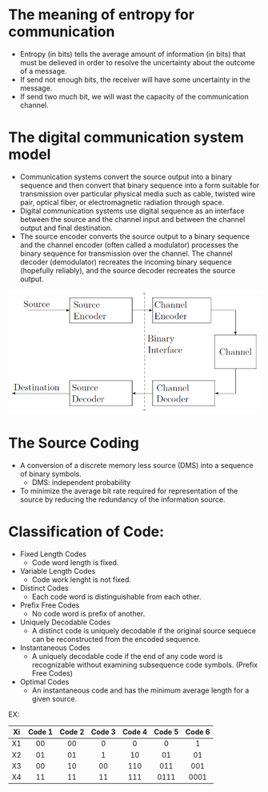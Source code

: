 # The meaning of entropy for communication 
- Entropy (in bits) tells the average amount of information (in bits) that must be delieved in order to resolve the uncertainty about the outcome of a message.
- If send not enough bits, the receiver will have some uncertainty in the message.
- If send two much bit, we will wast the capacity of the communication channel.

# The digital communication system model
- Communication systems convert the source output into a binary sequence and then convert that binary sequence into a form suitable for transmission over particular physical media such as cable, twisted wire pair, optical fiber, or electromagnetic radiation through space.
- Digital communication systems use digital sequence as an interface between the source and the channel input and between the channel output and final destination.
- The source encoder converts the source output to a binary sequence and the channel encoder (often called a modulator) processes the binary sequence for transmission over the channel. The channel decoder (demodulator) recreates the incoming binary sequence (hopefully reliably), and the source decoder recreates the source output.

![](fig/digi-comm-1.png)

# The Source Coding
- A conversion of a discrete memory less source (DMS) into a sequence of binary symbols.
    - DMS: independent probability
- To minimize the average bit rate required for representation of the source by reducing the redundancy of the information source.

# Classification of Code:
- Fixed Length Codes
    - Code word length is fixed.
- Variable Length Codes
    - Code work lenght is not fixed.
- Distinct Codes
    - Each code word is distinguishable from each other. 
- Prefix Free Codes
    - No code word is prefix of another.
- Uniquely Decodable Codes
    - A distinct code is uniquely decodable if the original source sequece can be reconstructed from the encoded sequence.
- Instantaneous Codes
    - A uniquely decodable code if the end of any code word is recognizable without examining subsequence code symbols. (Prefix Free Codes)
- Optimal Codes
    - An instantaneous code and has the minimum average length for a given source.

EX:

|Xi|Code 1|Code 2|Code 3|Code 4|Code 5|Code 6|
|:---:|:---:|:---:|:---:|:---:|:---:|:---:|
|X1|00|00|0|0|0|1|
|X2|01|01|1|10|01|01|
|X3|00|10|00|110|011|001|
|X4|11|11|11|111|0111|0001|


